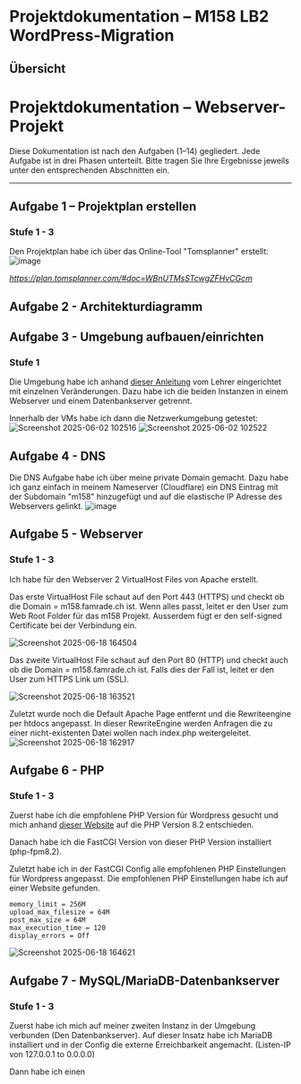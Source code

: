 # Projektdokumentation – M158 LB2 <br>WordPress-Migration

## Übersicht
# Projektdokumentation – Webserver-Projekt

Diese Dokumentation ist nach den Aufgaben (1–14) gegliedert. Jede Aufgabe ist in drei Phasen unterteilt. Bitte tragen Sie Ihre Ergebnisse jeweils unter den entsprechenden Abschnitten ein.

---

## Aufgabe 1 – Projektplan erstellen

### Stufe 1 - 3
Den Projektplan habe ich über das Online-Tool "Tomsplanner" erstellt:
![image](https://github.com/user-attachments/assets/504569ec-5698-48c1-aeaf-5817be41fbf0)

*https://plan.tomsplanner.com/#doc=WBnUTMsSTcwgZFHvCGcm*

## Aufgabe 2 - Architekturdiagramm

## Aufgabe 3 - Umgebung aufbauen/einrichten

### Stufe 1

Die Umgebung habe ich anhand [dieser Anleitung](https://gitlab.com/ch-tbz-it/Stud/m158/-/tree/main/04_Unterrichtsressourcen/00_AWS/AWS-Netzwerk-Anleitung) vom Lehrer eingerichtet mit einzelnen Veränderungen. Dazu habe ich die beiden Instanzen in einem Webserver und einem Datenbankserver getrennt.

Innerhalb der VMs habe ich dann die Netzwerkumgebung getestet:
![Screenshot 2025-06-02 102516](https://github.com/user-attachments/assets/370f8d62-0ec7-4947-84bc-4fcbcfd9cc29)
![Screenshot 2025-06-02 102522](https://github.com/user-attachments/assets/1f125568-7241-4da6-8041-cf596f21c4e3)

## Aufgabe 4 - DNS

Die DNS Aufgabe habe ich über meine private Domain gemacht. Dazu habe ich ganz einfach in meinem Nameserver (Cloudflare) ein DNS Eintrag mit der Subdomain "m158" hinzugefügt und auf die elastische IP Adresse des Webservers gelinkt.
![image](https://github.com/user-attachments/assets/a6a8f06c-72be-4634-a5d7-c9c98f5f75bb)

## Aufgabe 5 - Webserver

### Stufe 1 - 3

Ich habe für den Webserver 2 VirtualHost Files von Apache erstellt.

Das erste VirtualHost File schaut auf den Port 443 (HTTPS) und checkt ob die Domain = m158.famrade.ch ist. Wenn alles passt, leitet er den User zum Web Root Folder für das m158 Projekt.
Ausserdem fügt er den self-signed Certificate bei der Verbindung ein.

![Screenshot 2025-06-18 164504](https://github.com/user-attachments/assets/350b70fe-f969-4a00-a945-e56924e1a9d4)

Das zweite VirtualHost File schaut auf den Port 80 (HTTP) und checkt auch ob die Domain = m158.famrade.ch ist. Falls dies der Fall ist, leitet er den User zum HTTPS Link um (SSL).

![Screenshot 2025-06-18 163521](https://github.com/user-attachments/assets/4ef0f1c6-971c-4552-9f9c-c754b88dc7ff)

Zuletzt wurde noch die Default Apache Page entfernt und die Rewriteengine per htdocs angepasst. In dieser RewriteEngine werden Anfragen die zu einer nicht-existenten Datei wollen nach index.php weitergeleitet.
![Screenshot 2025-06-18 162917](https://github.com/user-attachments/assets/2df5be8b-5a28-4dd2-a919-15c7a681e76b)


## Aufgabe 6 - PHP

### Stufe 1 - 3

Zuerst habe ich die empfohlene PHP Version für Wordpress gesucht und mich anhand [dieser Website](https://make.wordpress.org/core/handbook/references/php-compatibility-and-wordpress-versions/) auf die PHP Version 8.2 entschieden.

Danach habe ich die FastCGI Version von dieser PHP Version installiert (php-fpm8.2).

Zuletzt habe ich in der FastCGI Config alle empfohlenen PHP Einstellungen für Wordpress angepasst. Die empfohlenen PHP Einstellungen habe ich auf einer Website gefunden.

```
memory_limit = 256M
upload_max_filesize = 64M
post_max_size = 64M
max_execution_time = 120
display_errors = Off
```

![Screenshot 2025-06-18 164621](https://github.com/user-attachments/assets/a18ed864-5c28-4507-b6d7-177e71fdcb29)



## Aufgabe 7 - MySQL/MariaDB-Datenbankserver

### Stufe 1 - 3

Zuerst habe ich mich auf meiner zweiten Instanz in der Umgebung verbunden (Den Datenbankserver).
Auf dieser Insatz habe ich MariaDB installiert und in der Config die externe Erreichbarkeit angemacht. (Listen-IP von 127.0.0.1 to 0.0.0.0)

Dann habe ich einen 
